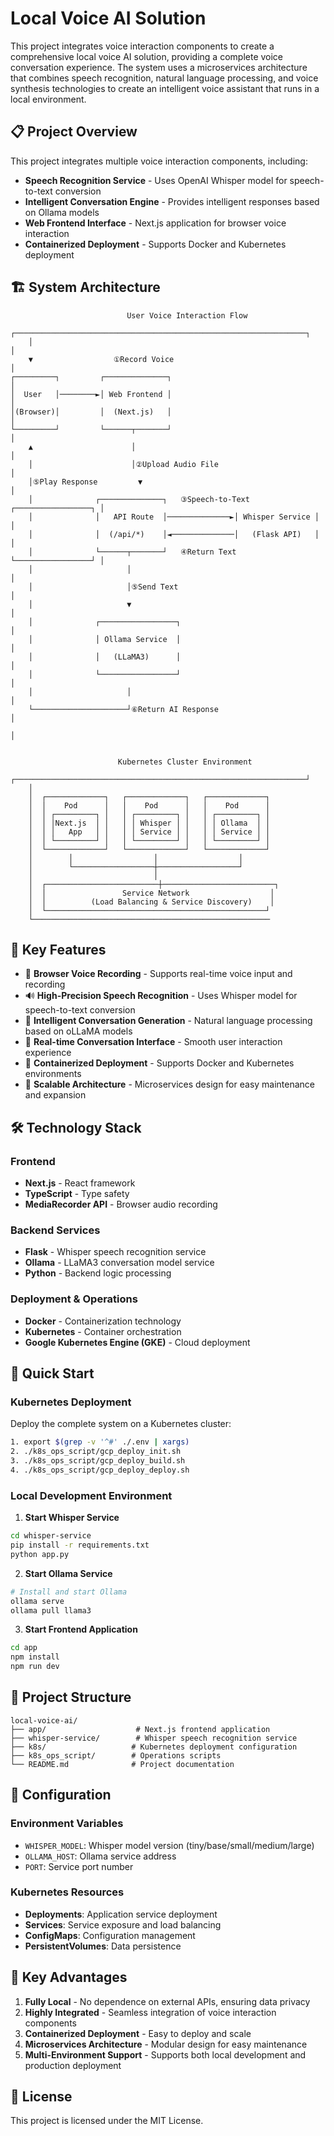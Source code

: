 # Local Voice AI Solution

This project integrates voice interaction components to create a comprehensive local voice AI solution, providing a complete voice conversation experience. The system uses a microservices architecture that combines speech recognition, natural language processing, and voice synthesis technologies to create an intelligent voice assistant that runs in a local environment.

## 📋 Project Overview

This project integrates multiple voice interaction components, including:
- **Speech Recognition Service** - Uses OpenAI Whisper model for speech-to-text conversion
- **Intelligent Conversation Engine** - Provides intelligent responses based on Ollama models
- **Web Frontend Interface** - Next.js application for browser voice interaction
- **Containerized Deployment** - Supports Docker and Kubernetes deployment

## 🏗️ System Architecture

```
                          User Voice Interaction Flow
    ┌─────────────────────────────────────────────────────────────────┐
    │                                                                 │
    ▼                  ①Record Voice                                   │
┌─────────┐         ┌──────────────┐                                   │
│  User   │────────►│ Web Frontend │                                   │
│(Browser)│         │  (Next.js)   │                                   │
└─────────┘         └──────┬───────┘                                   │
    ▲                      │                                           │
    │                      │②Upload Audio File                         │
    │⑤Play Response         ▼                                           │
    │              ┌──────────────┐   ③Speech-to-Text   ┌─────────────────┐ │
    │              │   API Route  │──────────────►│ Whisper Service │ │
    │              │  (/api/*)    │◄──────────────│   (Flask API)   │ │
    │              └──────┬───────┘   ④Return Text    └─────────────────┘ │
    │                     │                                           │
    │                     │⑤Send Text                                  │
    │                     ▼                                           │
    │              ┌─────────────────┐                                 │
    │              │ Ollama Service  │                                 │
    │              │   (LLaMA3)      │                                 │
    │              └─────────────────┘                                 │
    │                     │                                           │
    └─────────────────────┘⑥Return AI Response                        │
                                                                      │

```
```

                        Kubernetes Cluster Environment                           
    ┌─────────────────────────────────────────────────────────────────┘
    │
    │  ┌─────────────┐   ┌─────────────┐   ┌─────────────┐
    │  │    Pod      │   │    Pod      │   │    Pod      │
    │  │ ┌─────────┐ │   │ ┌─────────┐ │   │ ┌─────────┐ │
    │  │ │Next.js  │ │   │ │ Whisper │ │   │ │ Ollama  │ │
    │  │ │   App   │ │   │ │ Service │ │   │ │ Service │ │
    │  │ └─────────┘ │   │ └─────────┘ │   │ └─────────┘ │
    │  └─────────────┘   └─────────────┘   └─────────────┘
    │        │                  │                  │
    │        └──────────────────┼──────────────────┘
    │                           │
    │  ┌─────────────────────────┼─────────────────────────┐
    │  │                 Service Network                  │
    │  │          (Load Balancing & Service Discovery)    │
    │  └─────────────────────────────────────────────────┘
    └─────────────────────────────────────────────────────
```

## 🚀 Key Features

- 🎤 **Browser Voice Recording** - Supports real-time voice input and recording
- 🔊 **High-Precision Speech Recognition** - Uses Whisper model for speech-to-text conversion
- 🤖 **Intelligent Conversation Generation** - Natural language processing based on oLLaMA models
- 💬 **Real-time Conversation Interface** - Smooth user interaction experience
- 🐳 **Containerized Deployment** - Supports Docker and Kubernetes environments
- 🔧 **Scalable Architecture** - Microservices design for easy maintenance and expansion

## 🛠️ Technology Stack

### Frontend
- **Next.js** - React framework
- **TypeScript** - Type safety
- **MediaRecorder API** - Browser audio recording

### Backend Services
- **Flask** - Whisper speech recognition service
- **Ollama** - LLaMA3 conversation model service
- **Python** - Backend logic processing

### Deployment & Operations
- **Docker** - Containerization technology
- **Kubernetes** - Container orchestration
- **Google Kubernetes Engine (GKE)** - Cloud deployment

## 🚀 Quick Start

### Kubernetes Deployment

Deploy the complete system on a Kubernetes cluster:

```bash
1. export $(grep -v '^#' ./.env | xargs)
2. ./k8s_ops_script/gcp_deploy_init.sh
3. ./k8s_ops_script/gcp_deploy_build.sh
4. ./k8s_ops_script/gcp_deploy_deploy.sh
```

### Local Development Environment

1. **Start Whisper Service**
```bash
cd whisper-service
pip install -r requirements.txt
python app.py
```

2. **Start Ollama Service**
```bash
# Install and start Ollama
ollama serve
ollama pull llama3
```

3. **Start Frontend Application**
```bash
cd app
npm install
npm run dev
```

## 📁 Project Structure

```
local-voice-ai/
├── app/                    # Next.js frontend application
├── whisper-service/        # Whisper speech recognition service
├── k8s/                   # Kubernetes deployment configuration
├── k8s_ops_script/        # Operations scripts
└── README.md              # Project documentation
```

## 🔧 Configuration

### Environment Variables
- `WHISPER_MODEL`: Whisper model version (tiny/base/small/medium/large)
- `OLLAMA_HOST`: Ollama service address
- `PORT`: Service port number

### Kubernetes Resources
- **Deployments**: Application service deployment
- **Services**: Service exposure and load balancing
- **ConfigMaps**: Configuration management
- **PersistentVolumes**: Data persistence

## 🌟 Key Advantages

1. **Fully Local** - No dependence on external APIs, ensuring data privacy
2. **Highly Integrated** - Seamless integration of voice interaction components
3. **Containerized Deployment** - Easy to deploy and scale
4. **Microservices Architecture** - Modular design for easy maintenance
5. **Multi-Environment Support** - Supports both local development and production deployment

## 📝 License

This project is licensed under the MIT License.

